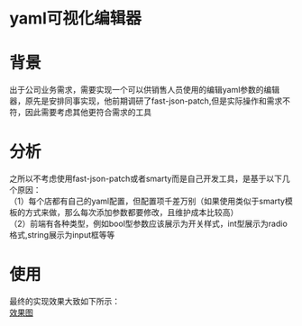 yaml可视化编辑器
===
# 背景
出于公司业务需求，需要实现一个可以供销售人员使用的编辑yaml参数的编辑器，原先是安排同事实现，他前期调研了fast-json-patch,但是实际操作和需求不符，因此需要考虑其他更符合需求的工具
# 分析
之所以不考虑使用fast-json-patch或者smarty而是自己开发工具，是基于以下几个原因：    
（1）每个店都有自己的yaml配置，但配置项千差万别（如果使用类似于smarty模板的方式来做，那么每次添加参数都要修改，且维护成本比较高）    
（2）前端有各种类型，例如bool型参数应该展示为开关样式，int型展示为radio格式,string展示为input框等等    
# 使用
最终的实现效果大致如下所示：    
[效果图](!./../01.png)